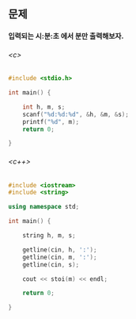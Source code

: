 
## 문제
#### 입력되는 시:분:초 에서 분만 출력해보자.

###### \<c\>
```c
#include <stdio.h>

int main() {

	int h, m, s;
	scanf("%d:%d:%d", &h, &m, &s);
	printf("%d", m);
	return 0;

}
```

###### \<c++\>
```c++
#include <iostream>
#include <string>

using namespace std;

int main() {

	string h, m, s;

	getline(cin, h, ':');
	getline(cin, m, ':');
	getline(cin, s);

	cout << stoi(m) << endl;

	return 0;

}
```
